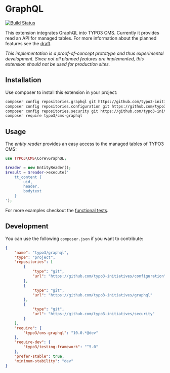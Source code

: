 # GraphQL

[![Build Status](https://travis-ci.com/TYPO3-Initiatives/graphql.svg?branch=master)](https://travis-ci.com/TYPO3-Initiatives/graphql)

This extension integrates GraphQL into TYPO3 CMS. Currently it provides read an API for managed tables. For more information about the planned features see the [draft](https://docs.google.com/document/d/1M-V9H9W_tmWZI-Be9Zo5xTZUMgwJk2dMUxOFw-waO04/).

*This implementation is a proof-of-concept prototype and thus experimental development. Since not all planned features are implemented, this extension should not be used for production sites.*

## Installation

Use composer to install this extension in your project:

```bash
composer config repositories.graphql git https://github.com/typo3-initiatives/graphql
composer config repositories.configuration git https://github.com/typo3-initiatives/configuration
composer config repositories.security git https://github.com/typo3-initiatives/security
composer require typo3/cms-graphql
```

## Usage

The *entity reader* provides an easy access to the managed tables of TYPO3 CMS:

```php
use TYPO3\CMS\Core\GraphQL;

$reader = new EntityReader();
$result = $reader->execute('
    tt_content {
        uid,
        header,
        bodytext
    }
');
```

For more examples checkout the [functional tests](Tests/Functional/GraphQL/EntityReaderTest.php).

## Development

You can use the following `composer.json` if you want to contribute:

```json
{
    "name": "typo3/graphql",
    "type": "project",
    "repositories": [
        {
            "type": "git",
            "url": "https://github.com/typo3-initiatives/configuration"
        },
        {
            "type": "git",
            "url": "https://github.com/typo3-initiatives/graphql"
        },
        {
            "type": "git",
            "url": "https://github.com/typo3-initiatives/security"
        }
    ],
    "require": {
        "typo3/cms-graphql": "10.0.*@dev"
    },
    "require-dev": {
        "typo3/testing-framework": "^5.0"
    },
    "prefer-stable": true,
    "minimum-stability": "dev"
}
```
